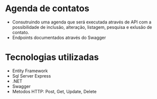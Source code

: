 # Agenda de contatos
 * Consutruindo uma agenda que será executada através de API com a possibilidade de inclusão, alteração, listagem, pesquisa e exlusão de contato.
 * Endpoints documentados através do Swagger

# Tecnologias utilizadas
 * Entity Framework
 * Sql Server Express
 * .NET
 * Swagger
 * Metodos HTTP: Post, Get, Update, Delete